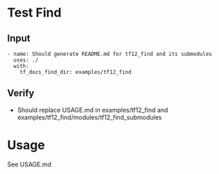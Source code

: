 # Test Find

## Input
```
- name: Should generate README.md for tf12_find and its submodules
  uses: ./
  with:
    tf_docs_find_dir: examples/tf12_find
```

## Verify

- Should replace USAGE.md in examples/tf12\_find and examples/tf12\_find/modules/tf12\_find_submodules

# Usage
See USAGE.md
